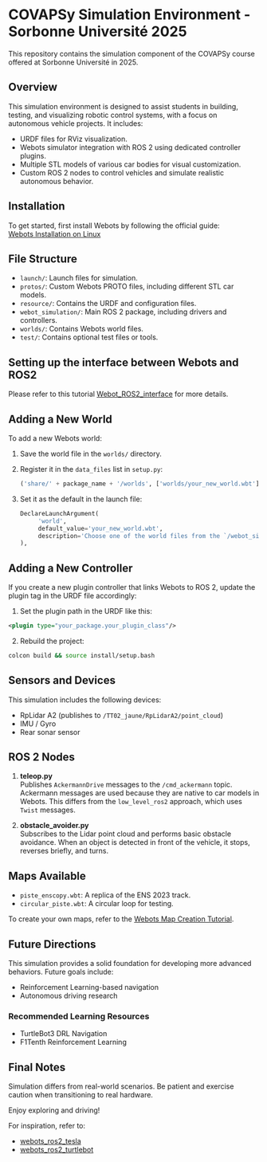 # COVAPSy Simulation Environment - Sorbonne Université 2025

This repository contains the simulation component of the COVAPSy course offered at Sorbonne Université in 2025.

## Overview

This simulation environment is designed to assist students in building, testing, and visualizing robotic control systems, with a focus on autonomous vehicle projects. It includes:

- URDF files for RViz visualization.
- Webots simulator integration with ROS 2 using dedicated controller plugins.
- Multiple STL models of various car bodies for visual customization.
- Custom ROS 2 nodes to control vehicles and simulate realistic autonomous behavior.

## Installation

To get started, first install Webots by following the official guide:  
[Webots Installation on Linux](https://cyberbotics.com/doc/guide/installing-webots)

## File Structure

- `launch/`: Launch files for simulation.
- `protos/`: Custom Webots PROTO files, including different STL car models.
- `resource/`: Contains the URDF and configuration files.
- `webot_simulation/`: Main ROS 2 package, including drivers and controllers.
- `worlds/`: Contains Webots world files.
- `test/`: Contains optional test files or tools.

## Setting up the interface between Webots and ROS2

Please refer to this tutorial [Webot_ROS2_interface](Webot_ROS2_interface.md) for more details.

## Adding a New World

To add a new Webots world:

1. Save the world file in the `worlds/` directory.
2. Register it in the `data_files` list in `setup.py`:

    ```python
    ('share/' + package_name + '/worlds', ['worlds/your_new_world.wbt'])
    ```

3. Set it as the default in the launch file:

    ```python
    DeclareLaunchArgument(
         'world',
         default_value='your_new_world.wbt',
         description='Choose one of the world files from the `/webot_simulation/world` directory'
    ),
    ```

## Adding a New Controller

If you create a new plugin controller that links Webots to ROS 2, update the plugin tag in the URDF file accordingly:

1. Set the plugin path in the URDF like this:
```xml
<plugin type="your_package.your_plugin_class"/>
```

2. Rebuild the project:

```bash
colcon build && source install/setup.bash
```

## Sensors and Devices

This simulation includes the following devices:

- RpLidar A2 (publishes to `/TT02_jaune/RpLidarA2/point_cloud`)
- IMU / Gyro
- Rear sonar sensor



## ROS 2 Nodes

1. **teleop.py**  
    Publishes `AckermannDrive` messages to the `/cmd_ackermann` topic. Ackermann messages are used because they are native to car models in Webots. This differs from the `low_level_ros2` approach, which uses `Twist` messages.

2. **obstacle_avoider.py**  
    Subscribes to the Lidar point cloud and performs basic obstacle avoidance. When an object is detected in front of the vehicle, it stops, reverses briefly, and turns.

## Maps Available

- `piste_enscopy.wbt`: A replica of the ENS 2023 track.
- `circular_piste.wbt`: A circular loop for testing.

To create your own maps, refer to the [Webots Map Creation Tutorial](https://cyberbotics.com/doc/guide/tutorial-4-appearance).

## Future Directions

This simulation provides a solid foundation for developing more advanced behaviors. Future goals include:

- Reinforcement Learning-based navigation
- Autonomous driving research

### Recommended Learning Resources

- TurtleBot3 DRL Navigation
- F1Tenth Reinforcement Learning

## Final Notes

Simulation differs from real-world scenarios. Be patient and exercise caution when transitioning to real hardware.

Enjoy exploring and driving!

For inspiration, refer to:

- [webots_ros2_tesla](https://github.com/cyberbotics/webots_ros2_tesla)
- [webots_ros2_turtlebot](https://github.com/cyberbotics/webots_ros2_turtlebot)

